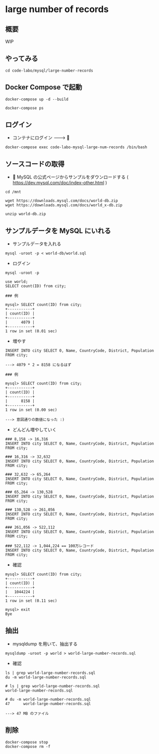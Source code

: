 # large number of records

## 概要

WIP

## やってみる

```
cd code-labo/mysql/large-number-records
```

## Docker Compose で起動


```
docker-compose up -d --build
```
```
docker-compose ps
```


## ログイン

+ コンテナにログイン ---> :whale: 

```
docker-compose exec code-labo-mysql-large-num-records /bin/bash
```

## ソースコードの取得


+ :whale: MySQL の公式ページからサンプルをダウンロードする ( https://dev.mysql.com/doc/index-other.html )

```
cd /mnt

wget https://downloads.mysql.com/docs/world-db.zip
wget https://downloads.mysql.com/docs/world_x-db.zip
```

```
unzip world-db.zip
```


## サンプルデータを MySQL にいれる

+ サンプルデータを入れる

```
mysql -uroot -p < world-db/world.sql
```

+ ログイン

```
mysql -uroot -p
```



```
use world;
SELECT count(ID) from city;
```


```
### 例

mysql> SELECT count(ID) from city;
+-----------+
| count(ID) |
+-----------+
|      4079 |
+-----------+
1 row in set (0.01 sec)

```

+ 増やす

```
INSERT INTO city SELECT 0, Name, CountryCode, District, Population FROM city;

---> 4079 * 2 = 8158 になるはず
```
```
### 例

mysql> SELECT count(ID) from city;
+-----------+
| count(ID) |
+-----------+
|      8158 |
+-----------+
1 row in set (0.00 sec)

---> 意図通りの数値になった :)
```

+ どんどん増やしていく

```
### 8,158 -> 16,316
INSERT INTO city SELECT 0, Name, CountryCode, District, Population FROM city;

### 16,316 -> 32,632
INSERT INTO city SELECT 0, Name, CountryCode, District, Population FROM city;

### 32,632 -> 65,264
INSERT INTO city SELECT 0, Name, CountryCode, District, Population FROM city;

### 65,264 -> 130,528
INSERT INTO city SELECT 0, Name, CountryCode, District, Population FROM city;

### 130,528 -> 261,056
INSERT INTO city SELECT 0, Name, CountryCode, District, Population FROM city;

### 261,056 -> 522,112
INSERT INTO city SELECT 0, Name, CountryCode, District, Population FROM city;

### 522,112 -> 1,044,224 == 100万レコード
INSERT INTO city SELECT 0, Name, CountryCode, District, Population FROM city;
```

+ 確認

```
mysql> SELECT count(ID) from city;
+-----------+
| count(ID) |
+-----------+
|   1044224 |
+-----------+
1 row in set (0.11 sec)

mysql> exit
Bye
```

## 抽出

+ mysqldump を用いて、抽出する

```
mysqldump -uroot -p world > world-large-number-records.sql
```

+ 確認

```
ls | grep world-large-number-records.sql
du -m world-large-number-records.sql
```
```
# ls | grep world-large-number-records.sql
world-large-number-records.sql

# du -m world-large-number-records.sql
47      world-large-number-records.sql

---> 47 MB のファイル
```

## 削除

```
docker-compose stop
docker-compose rm -f
```